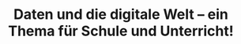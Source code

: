 ---
id: "ddle-schule" # nochmal überlegen
method: "Seminar"
institution: "Fakultät für Erziehungswissenschaft"
title: "Daten und die digitale Welt – ein Thema für Schule und Unterricht!"
title_project:
title_short: "DDLE in der Schule"
period: "Apr 23 ­­- Mar 24 (12 months)"
foerderlinie: "Fachspezifische Data Literacy"
round: "2"
filter: "2"
lecture2go: "68603"
uhh_url: "https://www.hcl.uni-hamburg.de/ddlitlab/data-literacy-lehrlabor/erste-foerderrunde/04-dcl.html"
contributors: "Moritz Kreinsen, Christina Schwalbe, Sören-Kristian Berger, Regina Schulz"
quote: "Zur Verankerung von Digital und Data Literacy Education (DDLE) in der Schule ist die Förderung von DDL von Lehrkräften jedoch nur notwendige, aber nicht hinreichende Bedingung. Ergänzend müssen curriculare und didaktische Fragestellungen betrachtet werden: Welche Themen sind für die Förderung von DDL in der Schule wichtig? Wie kann DDLE in den Unterrichtsfächern berücksichtigt werden? Wie und wo kann DDLE außerhalb der Fächer verortet werden? Welches Komplexitätsniveau ist für die Befassung in der Schule angemessen?"
text: |
    ## Ausrichtung des Lehrlabors

    Die fortschreitende Digitalität und Datafizierung verändern gesellschaftliche Prozesse grundlegend und erfordern ein Verständnis sowie die kritische Reflexion digitaler Daten für individuelle und gesellschaftliche Teilhabe. Da die digitale Datenverarbeitung tägliche Entscheidungsprozesse beeinflusst, müssen Digital und Data Literacy zentrale Bestandteile der schulischen Bildung werden.

    Die Förderung von Digital und Data Literacy geht über den Einsatz digitaler Tools hinaus. Sie umfasst die Entwicklung eines kritischen Verständnisses der Rolle digitaler Daten in der Gesellschaft und erfordert sowohl theoretische als auch praktische Auseinandersetzung von Lehramtsstudierenden und Lehrkräften. Diese sollten Ideen entwickeln, wie Digital und Data Literacy curricular und didaktisch integriert werden kann.

    Ein reflektives Weiterbildungsformat für Lehrkräfte ist nötig, um wissenschaftlich fundierte Kompetenzen zu erwerben und Handlungsoptionen für den schulischen Alltag zu entwickeln. Lehramtsstudierende sollten sich nicht nur theoretisch, sondern auch praktisch mit den Herausforderungen des Berufsalltags auseinandersetzen und eine kritisch-reflektierte Haltung entwickeln. Das Veranstaltungskonzept stützt sich auf die Annahme, dass Einblicke in reale schulische Herausforderungen diese Haltung fördern.

    ## Rückblick und Ergebnisse

    Im Rahmen des Projekts wurde ein Konzept für eine Einführungsveranstaltung zur Digital und Data Literacy Education für Lehrkräfte entwickelt und erprobt. Ziel war es, dies als langfristiges Angebot in der Lehrkräftebildung zu etablieren. Eine Kooperation mit dem Landesinstitut für Lehrerbildung und Schulentwicklung (LI) ermöglichte ein Seminar, in dem Lehramtsstudierende und Lehrkräfte Konzepte zur Integration von Digital und Data Literacy in Schulen entwickelten. Diese Zusammenarbeit soll fortgesetzt werden, um das Seminar als festen Bestandteil im Lehramtscurriculum und als Fortbildungsangebot zu verankern. Die Fakultät für Erziehungswissenschaft unterstützt dies durch die Finanzierung eines Lehrauftrags, und das Konzept wird vom Büro für Digitale Lehre kontinuierlich weiterentwickelt.

    Zudem wurden umfangreiche Materialien und didaktische Konzepte erstellt und als Open Educational Resources (OER) veröffentlicht. Ziel war auch die Entwicklung curricularer und didaktischer Konzepte zur Integration von Digital und Data Literacy in den Schulalltag, welche im digital.learning.lab der Behörde für Schule und Berufsbildung veröffentlicht wurden, um eine nachhaltige und breite Verfügbarkeit zu gewährleisten.

    Studierende der Erziehungswissenschaft erhielten einen umfassenden Überblick über die Anforderungen an Digital und Data Literacy in der Schule. Sie entwickelten ein tiefes Verständnis für digitale Technologien, Datenverarbeitungsprozesse sowie ethische, rechtliche und soziale Implikationen der Digitalität und setzten dies in pädagogische Konzepte um. Ebenso erlernten sie grundlegende Methoden zur Datenerhebung, -analyse und -interpretation, einschließlich kritischer Reflexionen über die Auswirkungen der Datennutzung auf Individuen.

    ## Tipps von Lehrenden für Lehrende

    Die Erfahrungen in der kollaborativen Projektarbeit aus Sicht der Lernbegleiterin haben dazu beigetragen, die Fähigkeit der Lehrenden im Bereich der Projektdidaktitk weiterzuentwickeln. Es hat sich gezeigt, dass klare Strukturen und regelmäßige strukturierte Feedbackgespräche sowie das Festhalten von Zwischenzielen wichtig für die Studierenden sind, um gute Projektergebnisse zu erzielen.

image: "https://www.hcl.uni-hamburg.de/16953492/ddle-schule-digital-literature-in-school-733x414-b75c3d92e580050d8295d6042eb10bce3d386e5d.jpg"
image_credit: "stablediffusionweb.com"
link_external: "https://www.hcl.uni-hamburg.de/ddlitlab/news/2023-10-17-ki-schulpraxis-schulz.html, https://www.ew.uni-hamburg.de/ueber-die-fakultaet/aktuell-2023/23-12-12-ddlitlab-seminar-data-literacy.html"
stine: "WiSe 2023/24: Seminar https://stine.uni-hamburg.de/scripts/mgrqispi.dll?APPNAME=CampusNet&PRGNAME=COURSEDETAILS&ARGUMENTS=-N000000000000001,-N000605,-N0,-N387554047556711,-N387554047549712,-N0,-N0,-N3,-AHQpCfB5JVz5pxzV6vjpWWM5QxBG6vNDFQupf3Q5BRqmkffwTvz6MmfRZeuP5mSFNWNHqPQpHOgUzxNATRDo-HM7NvjL0VBW-mMD9mU5APUHqVooZvjoSetZacIWhOqD9VUKfV-phV-UKeYGIPMoTYzPjWvZefQHkxBPI4DPsebZgOMLIRMK73SWJ3YoXW-m3cMn-rgHueNNZfg5kHYmvfuWpYYAbWIP-VIWgvMLlQD6QcIHjeum5mdLJ7-WD3QL8PDctcfwZ4QcNvIHecqGxxfoaco5axZLPvWpIcWLeWdKuVzKARDPxOdPXxbZavZpEHZawPBLZHYKheDmNQgLWHBRDODPlfWKY4u7NHIV9RdKtPDHTmzHSmzaj4uAA7MpS7uHqfNLT3SAp3InZmMHNQq6zvBWpHja9RopNvgRFQz5wYD6SeUWeeYoLWBPIeMK8xUmtQNa97-mYHUmmWBAWeDozOBA0WSUHVDU8VgoQeWW0fqAuxd5h4f5qQYmNVM79cuV9YIWDvbZKVWo0fZUCeYLKHWpzvooLPQmdRWLTHuiFefWbRdRXQSPQmqmC3zcj4BRpedltmWRZcoDwHqKKYoPKRzKBQWpJxQR0mzlZRqG3PM5EVd5wOBlN4q5ZOqGBON5gxzywvMUkfQpQPNLqOoW9CWfj4WU3RfAlWDHBmzodWIWVffPaCYwHvfwz3B6P4uLImzRV7uH8PIWocuHC7NUAfWctvSoNOz5mYBHqWNoyWfWp4gmbejmfxjLsCQU9"
---